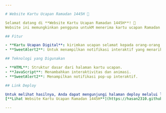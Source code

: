 ```yaml
---

# Website Kartu Ucapan Ramadan 1445H 🌙

Selamat datang di **Website Kartu Ucapan Ramadan 1445H**! 🎉  
Website ini memungkinkan pengguna untukM menerima kartu ucapan Ramadan desain yang cantik dan penuh makna untuk merayakan bulan suci Ramadan. 🌙✨

## Fitur

- **Kartu Ucapan Digital**: kirimkan ucapan selamat kepada orang-orang tercinta.
- **SweetAlert2**: Untuk menampilkan notifikasi interaktif yang menarik. 🎉

## Teknologi yang Digunakan

- **HTML**: Struktur dasar dari halaman kartu ucapan.
- **JavaScript**: Menambahkan interaktivitas dan animasi.
- **SweetAlert2**: Menampilkan notifikasi pop-up interaktif.

## Link Deploy

Untuk melihat hasilnya, Anda dapat mengunjungi halaman deploy melalui link berikut:  
[**Lihat Website Kartu Ucapan Ramadan 1445H**](https://hasan2310.github.io/Ramadhan-1445H/)

---
```


